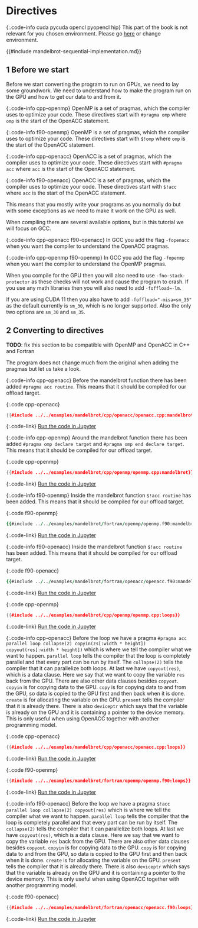 # Directives

{:.code-info cuda pycuda opencl pyopencl hip}
This part of the book is not relevant for you chosen environment. Please go
[here](./native.md) or change environment.

{{#include mandelbrot-sequential-implementation.md}}

1 Before we start
-----------------
Before we start converting the program to run on GPUs, we need to lay some
groundwork. We need to understand how to make the program run on the GPU and how
to get our data to and from it.

{:.code-info cpp-openmp}
OpenMP is a set of pragmas, which the compiler uses to optimize your code. These
directives start with `#pragma omp` where `omp` is the start of the OpenACC
statement.

{:.code-info f90-openmp}
OpenMP is a set of pragmas, which the compiler uses to optimize your code. These
directives start with `$!omp` where `omp` is the start of the OpenACC
statement.

{:.code-info cpp-openacc}
OpenACC is a set of pragmas, which the compiler uses to optimize your code. These
directives start with `#pragma acc` where `acc` is the start of the OpenACC
statement.

{:.code-info f90-openacc}
OpenACC is a set of pragmas, which the compiler uses to optimize your code. These
directives start with `$!acc` where `acc` is the start of the OpenACC
statement.

This means that you mostly write your programs as you normally do but with some
exceptions as we need to make it work on the GPU as well.

When compiling there are several available options, but in this tutorial we will
focus on GCC.

{:.code-info cpp-openacc f90-openacc}
In GCC you add the flag `-fopenacc` when you want the compiler to understand the
OpenACC pragmas.

{:.code-info cpp-openmp f90-openmp}
In GCC you add the flag `-fopenmp` when you want the compiler to understand the
OpenMP pragmas.

When you compile for the GPU then you will also need to use
`-fno-stack-protector` as these checks will not work and cause the program to
crash. If you use any math libraries then you will also need to add
`-foffload=-lm`.

If you are using CUDA 11 then you also have to add `-foffload="-misa=sm_35"` as
the default currently is `sm_30`, which is no longer supported. Also the only two
options are `sm_30` and `sm_35`.

2 Converting to directives
--------------------------
**TODO**: fix this section to be compatible with OpenMP and OpenACC in C++ and
Fortran

The program does not change much from the original when adding the pragmas but
let us take a look.

{:.code-info cpp-openacc}
Before the mandelbrot function there has been added `#pragma acc routine`. This
means that it should be compiled for our offload target.

{:.code cpp-openacc}
```c++
{{#include ../../examples/mandelbrot/cpp/openacc/openacc.cpp:mandelbrot}}
```
{:.code-link}
[Run the code in Jupyter](/jupyter/lab/tree/mandelbrot/cpp/openacc/openacc.ipynb)

{:.code-info cpp-openmp}
Around the mandelbrot function there has been added `#pragma omp declare target`
and `#pragma omp end declare target`. This means that it should be compiled for
our offload target.

{:.code cpp-openmp}
```c++
{{#include ../../examples/mandelbrot/cpp/openmp/openmp.cpp:mandelbrot}}
```
{:.code-link}
[Run the code in Jupyter](/jupyter/lab/tree/mandelbrot/cpp/openmp/openmp.ipynb)

{:.code-info f90-openmp}
Inside the mandelbrot function `$!acc routine` has been added. This means that it
should be compiled for our offload target.

{:.code f90-openmp}
```f90
{{#include ../../examples/mandelbrot/fortran/openmp/openmp.f90:mandelbrot}}
```
{:.code-link}
[Run the code in Jupyter](/jupyter/lab/tree/mandelbrot/fortran/openmp/openmp.ipynb)


{:.code-info f90-openacc}
Inside the mandelbrot function `$!acc routine` has been added. This means that it
should be compiled for our offload target.

{:.code f90-openacc}
```f90
{{#include ../../examples/mandelbrot/fortran/openacc/openacc.f90:mandelbrot}}
```
{:.code-link}
[Run the code in Jupyter](/jupyter/lab/tree/mandelbrot/fortran/openacc/openacc.ipynb)

{:.code cpp-openmp}
```c++
{{#include ../../examples/mandelbrot/cpp/openmp/openmp.cpp:loops}}
```
{:.code-link}
[Run the code in Jupyter](/jupyter/lab/tree/mandelbrot/cpp/openmp/openmp.ipynb)

{:.code-info cpp-openacc}
Before the loop we have a pragma
`#pragma acc parallel loop collapse(2) copyin(zs[:width * height]) copyout(res[:width * height])`
which is where we tell the compiler what we want to happen.
`parallel loop` tells the compiler that the loop is completely parallel and that
every part can be run by itself. The `collapse(2)` tells the compiler that it can
parallelize both loops. At last we have `copyout(res)`, which is a
data clause. Here we say that we want to copy the variable `res` back from the
GPU.  There are also other data clauses besides `copyout`. `copyin` is for
copying data to the GPU. `copy` is for copying data to and from the GPU, so data
is copied to the GPU first and then back when it is done. `create` is for
allocating the variable on the GPU. `present` tells the compiler that it is
already there. There is also `deviceptr` which says that the variable is already
on the GPU and it is containing a pointer to the device memory. This is only
useful when using OpenACC together with another programming model.

{:.code cpp-openacc}
```c++
{{#include ../../examples/mandelbrot/cpp/openacc/openacc.cpp:loops}}
```
{:.code-link}
[Run the code in Jupyter](/jupyter/lab/tree/mandelbrot/cpp/openacc/openacc.ipynb)


{:.code f90-openmp}
```c++
{{#include ../../examples/mandelbrot/fortran/openmp/openmp.f90:loops}}
```
{:.code-link}
[Run the code in Jupyter](/jupyter/lab/tree/mandelbrot/fortran/openmp/openmp.ipynb)

{:.code-info f90-openacc}
Before the loop we have a pragma `$!acc parallel loop collapse(2) copyout(res)`
which is where we tell the compiler what we want to happen.
`parallel loop` tells the compiler that the loop is completely parallel and that
every part can be run by itself. The `collapse(2)` tells the compiler that it can
parallelize both loops. At last we have `copyout(res)`, which is a
data clause. Here we say that we want to copy the variable `res` back from the
GPU.  There are also other data clauses besides `copyout`. `copyin` is for
copying data to the GPU. `copy` is for copying data to and from the GPU, so data
is copied to the GPU first and then back when it is done. `create` is for
allocating the variable on the GPU. `present` tells the compiler that it is
already there. There is also `deviceptr` which says that the variable is already
on the GPU and it is containing a pointer to the device memory. This is only
useful when using OpenACC together with another programming model.

{:.code f90-openacc}
```c++
{{#include ../../examples/mandelbrot/fortran/openacc/openacc.f90:loops}}
```
{:.code-link}
[Run the code in Jupyter](/jupyter/lab/tree/mandelbrot/fortran/openacc/openacc.ipynb)
